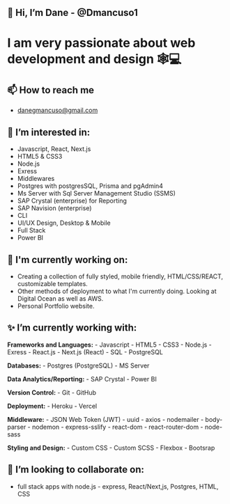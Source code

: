 ## 👋 Hi, I’m Dane - @Dmancuso1

# I am very passionate about web development and design 🕸💻


## 📫 How to reach me
  - danegmancuso@gmail.com


## 👀 I’m interested in:
  - Javascript, React, Next.js
  - HTML5 & CSS3
  - Node.js 
  - Exress
  - Middlewares
  - Postgres with postgresSQL, Prisma and pgAdmin4 
  - Ms Server with Sql Server Management Studio (SSMS)
  - SAP Crystal (enterprise) for Reporting
  - SAP Navision (enterprise)
  - CLI
  - UI/UX Design, Desktop & Mobile
  - Full Stack
  - Power BI

## 🌱  I'm currently working on:
  - Creating a collection of fully styled, mobile friendly, HTML/CSS/REACT, customizable templates. 
  - Other methods of deployment to what I'm currently doing. Looking at Digital Ocean as well as AWS.
  - Personal Portfolio website.

  
## ✨ I’m currently working with:

  <b>Frameworks and Languages:</b>
    - Javascript
    - HTML5
    - CSS3
    - Node.js
    - Exress
    - React.js
    - Next.js (React)
    - SQL
    - PostgreSQL

  <b>Databases:</b>
    - Postgres (PostgreSQL)
    - MS Server

  <b>Data Analytics/Reporting:</b>
    - SAP Crystal
    - Power BI

  <b>Version Control:</b>
    - Git
    - GitHub

  <b>Deployment:</b>
    - Heroku
    - Vercel

  <b>Middleware:</b>
    - JSON Web Token (JWT)
    - uuid
    - axios
    - nodemailer
    - body-parser
    - nodemon
    - express-sslify
    - react-dom
    - react-router-dom
    - node-sass

  <b>Styling and Design:</b>
    - Custom CSS
    - Custom SCSS
    - Flexbox
    - Bootsrap




## 💞️ I’m looking to collaborate on:
  - full stack apps with node.js - express, React/Next,js, Postgres, HTML, CSS
  
  

<!---
Dmancuso1/Dmancuso1 is a ✨ special ✨ repository because its `README.md` (this file) appears on your GitHub profile.
You can click the Preview link to take a look at your changes.
--->
